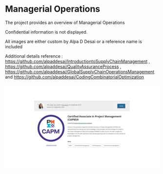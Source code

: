 # Managerial Operations

The project provides an overview of Managerial Operations

Confidential information is not displayed.

All images are either custom by Alpa D Desai or a reference name is included


Additional details reference : https://github.com/alpaddesai/IntroductiontoSupplyChainManagement , https://github.com/alpaddesai/QualityAssuranceProcess ,  https://github.com/alpaddesai/GlobalSupplyChainOperationsManagement and https://github.com/alpaddesai/CodingCombinatorialOptimization

![image](CAPM1.jpg)
